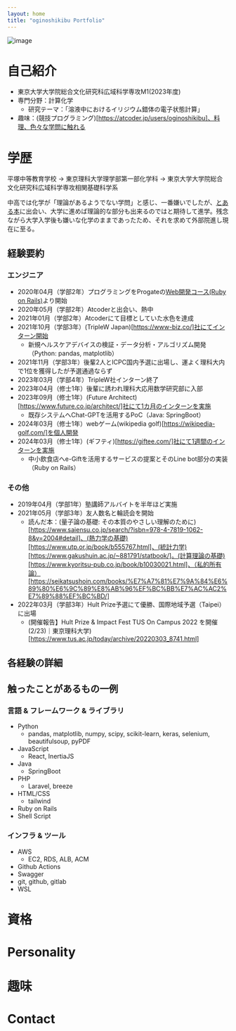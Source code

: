 ```yaml
---
layout: home
title: "oginoshikibu Portfolio"
---
```


![image]()

# 自己紹介
- 東京大学大学院総合文化研究科広域科学専攻M1(2023年度)
- 専門分野：計算化学
  - 研究テーマ：「溶液中におけるイリジウム錯体の電子状態計算」
- 趣味：(競技プログラミング)[https://atcoder.jp/users/oginoshikibu]、料理、色々な学問に触れる

# 学歴

平塚中等教育学校 → 東京理科大学理学部第一部化学科 → 東京大学大学院総合文化研究科広域科学専攻相関基礎科学系

中高では化学が「理論があるようでない学問」と感じ、一番嫌いでしたが、[とある本](https://www.sanseido-publ.co.jp/np/detail/26093/)に出会い、大学に進めば理論的な部分も出来るのではと期待して進学。残念ながら大学入学後も嫌いな化学のままであったため、それを求めて外部院進し現在に至る。


## 経験要約

### エンジニア

- 2020年04月（学部2年）プログラミングをProgateの[Web開発コース(Ruby on Rails)](https://prog-8.com/paths/rails)より開始
- 2020年05月（学部2年）Atcoderと出会い、熱中
- 2021年01月（学部2年）Atcoderにて目標としていた水色を達成
- 2021年10月（学部3年）(TripleW Japan)[https://www-biz.co/]社にてインターン開始
  - 新規ヘルスケアデバイスの検証・データ分析・アルゴリズム開発（Python: pandas, matplotlib）
- 2021年11月（学部3年）後輩2人とICPC国内予選に出場し、運よく理科大内で1位を獲得したが予選通過ならず
- 2023年03月（学部4年）TripleW社インターン終了
- 2023年04月（修士1年）後輩に誘われ理科大応用数学研究部に入部
- 2023年09月（修士1年）(Future Architect)[https://www.future.co.jp/architect/]社にて1カ月のインターンを実施
  - 既存システムへChat-GPTを活用するPoC（Java: SpringBoot）
- 2024年03月（修士1年）webゲーム(wikipedia golf)[https://wikipedia-golf.com/]を個人開発
- 2024年03月（修士1年）(ギフティ)[https://giftee.com/]社にて1週間のインターンを実施
  - 中小飲食店へe-Giftを活用するサービスの提案とそのLine bot部分の実装（Ruby on Rails）

### その他

- 2019年04月（学部1年）塾講師アルバイトを半年ほど実施
- 2021年05月（学部3年）友人数名と輪読会を開始
  - 読んだ本：(量子論の基礎: その本質のやさしい理解のために)[https://www.saiensu.co.jp/search/?isbn=978-4-7819-1062-8&y=2004#detail]、(熱力学の基礎)[https://www.utp.or.jp/book/b555767.html]、(統計力学)[https://www.gakushuin.ac.jp/~881791/statbook/]。(計算理論の基礎)[https://www.kyoritsu-pub.co.jp/book/b10030021.html]、（私的所有論）[https://seikatsushoin.com/books/%E7%A7%81%E7%9A%84%E6%89%80%E6%9C%89%E8%AB%96%EF%BC%BB%E7%AC%AC2%E7%89%88%EF%BC%BD/]
- 2022年03月（学部3年）Hult Prize予選にて優勝、国際地域予選（Taipei）に出場
  - (開催報告】Hult Prize & Impact Fest TUS On Campus 2022 を開催(2/23)｜東京理科大学)[https://www.tus.ac.jp/today/archive/20220303_8741.html]


## 各経験の詳細






## 触ったことがあるもの一例

### 言語 & フレームワーク & ライブラリ

- Python
  - pandas, matplotlib, numpy, scipy, scikit-learn, keras, selenium, beautifulsoup, pyPDF
- JavaScript
  - React, InertiaJS
- Java
  - SpringBoot
- PHP
  - Laravel, breeze
- HTML/CSS
  - tailwind
- Ruby on Rails
- Shell Script


### インフラ & ツール

- AWS
  - EC2, RDS, ALB, ACM
- Github Actions
- Swagger
- git, github, gitlab
- WSL





# 資格



# Personality 


# 趣味




# Contact


